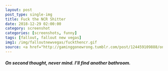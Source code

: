 ```yaml
---
layout: post
post_type: single-img
title: Fuck the NCR Shitter
date: 2018-12-29 02:00:00
category: screenshot
categories: [screenshots, funny]
tags: [fallout, fallout new vegas]
img1: /img/falloutnewvegas/fuckthencr.gif
source: <a href="http://gaminggonewrong.tumblr.com/post/124459109888/on-second-thought-never-mind-ill-find-another" target="_blank" rel="nofollow">Gaming Gone Wrong</a>
---
```

#### *On second thought, never mind. I’ll find another bathroom.*

